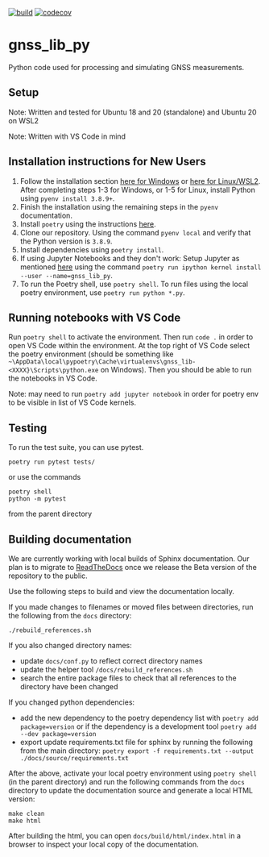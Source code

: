 [![build](https://github.com/Stanford-NavLab/gnss_lib_py/actions/workflows/python-app.yml/badge.svg)](https://github.com/Stanford-NavLab/gnss_lib_py/actions/workflows/python-app.yml)
[![codecov](https://codecov.io/gh/Stanford-NavLab/gnss_lib_py/branch/main/graph/badge.svg?token=1FBGEWRFM6)](https://codecov.io/gh/Stanford-NavLab/gnss_lib_py)

# gnss_lib_py
Python code used for processing and simulating GNSS measurements.

## Setup
Note: Written and tested for Ubuntu 18 and 20 (standalone) and Ubuntu 20 on WSL2 

Note: Written with VS Code in mind

## Installation instructions for New Users
1. Follow the installation section [here for Windows](https://pypi.org/project/pyenv-win/) or [here for Linux/WSL2](https://github.com/pyenv/pyenv#installation). After completing steps 1-3 for Windows, or 1-5 for Linux,  install Python using `pyenv install 3.8.9+`.
2. Finish the installation using the remaining steps in the `pyenv` documentation. 
3. Install `poetry` using the instructions [here](https://python-poetry.org/docs/#installation).
4. Clone our repository. Using the command `pyenv local` and verify that the Python version is `3.8.9`.
5. Install dependencies using `poetry install`.
6. If using Jupyter Notebooks and they don't work: Setup Jupyter as mentioned [here](https://blog.jayway.com/2019/12/28/pyenv-poetry-saviours-in-the-python-chaos/) using the command `poetry run ipython kernel install --user --name=gnss_lib_py`.
7. To run the Poetry shell, use `poetry shell`. To run files using the local poetry environment, use `poetry run python *.py`.

## Running notebooks with VS Code
Run `poetry shell` to activate the environment. Then run `code .` in order to open VS Code within the environment. At the top right of VS Code select the poetry environment (should be something like `~\AppData\local\pypoetry\Cache\virtualenvs\gnss_lib-<XXXX}\Scripts\python.exe` on Windows). Then you should be able to run the notebooks in VS Code.

Note: may need to run `poetry add jupyter notebook` in order for poetry env to be visible in list of VS Code kernels.

## Testing
To run the test suite, you can use pytest.
```
poetry run pytest tests/
```
or use the commands
```
poetry shell
python -m pytest
```
from the parent directory

## Building documentation
We are currently working with local builds of Sphinx documentation. 
Our plan is to migrate to [ReadTheDocs](https://readthedocs.org/) once 
we release the Beta version of the repository to the public.

Use the following steps to build and view the documentation locally.

If you made changes to filenames or moved files between directories,
run the following from the `docs` directory:

```./rebuild_references.sh```

If you also changed directory names:

* update `docs/conf.py` to reflect correct directory names
* update the helper tool `/docs/rebuild_references.sh`
* search the entire package files to check that all references to the
    directory have been changed

If you changed python dependencies:

* add the new dependency to the poetry dependency list with
    `poetry add package=version` or if the dependency is a
    development tool `poetry add --dev package=version`
* export update requirements.txt file for sphinx by running the
    following from the main directory:
    `poetry export -f requirements.txt --output ./docs/source/requirements.txt`

After the above, activate your local poetry environment using 
`poetry shell` (in the parent directory) and run the following commands 
from the `docs` directory to update the documentation source and 
generate a local HTML version:
```
make clean
make html
```

After building the html, you can open `docs/build/html/index.html` in
a browser to inspect your local copy of the documentation.
